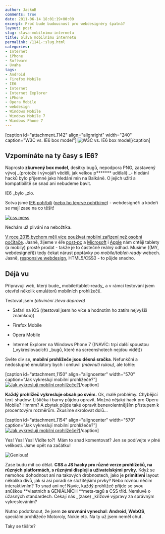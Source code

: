 ```yaml
---
author: JackuB
comments: true
date: 2011-06-14 18:01:19+00:00
excerpt: Proč bude budoucnost pro webdesignéry špatná?
layout: post
slug: slava-mobilnimu-internetu
title: Sláva mobilnímu internetu
permalink: /1141-:slug.html
categories:
- Internet
- iPhone
- Software
- Úvaha
tags:
- Android
- Firefox Mobile
- IE6
- Internet
- Internet Explorer
- iPhone
- Opera Mobile
- webdesign
- Windows Mobile
- Windows Mobile 7
- Windows Phone 7
---
```


[caption id="attachment_1142" align="alignright" width="240" caption="W3C vs. IE6 box model"]
![W3C vs. IE6 box model](http://jedenbod.cz/wp-content/uploads/2011/06/300px-W3C_and_Internet_Explorer_box_models.svg_.png)[/caption]


## Vzpomínáte na ty časy s IE6?


Naprosto **zkurvený box model**, desítky bugů, nepodpora PNG, zastavený vývoj _(protože i vývojáři věděli, jak velkou p******* udělali) _- hledání hacků bylo příjemné jako hledání min na Balkáně. O jejich užití a kompatibilitě se snad ani nebudeme bavit.

IE6 _bylo _zlo.

Sotva jsme [IE6 pohřbili](http://ie6funeral.com/) ([nebo ho teprve pohřbíme](http://www.ie6death.com/)) - webdesignéři a kódeři se mají zase na co těšit!

[![css mess](http://farm5.static.flickr.com/4007/4365152223_a026981156_z.jpg)](http://www.flickr.com/photos/atzu/4365152223/)

Nechám už plivání na nebožtíka.

[V roce 2015 bychom měli více používat mobilní zařízení než osobní počítače](http://mashable.com/2010/04/13/mobile-web-stats/). Jasně, žijeme v éře [post-pc](http://www.engadget.com/2011/03/03/editorial-its-apples-post-pc-world-were-all-just-living/) a [Microsoft](http://www.youtube.com/watch?v=p92QfWOw88I) i [Apple](http://www.apple.com/ipad/) nám chtějí tablety (a mobily) prostě prodat - takže je to částečně reálný odhad. Musíme ((MY, webdesignéři)) tedy čekat nárust poptávky po _mobile/tablet-ready_ webech. Jasně, [responsive webdesign](http://www.alistapart.com/articles/responsive-web-design/), HTML5/CSS3 - to půjde snadno.


## Déjà vu


Připravuji web, který bude_ mobile/tablet-ready_ a v rámci testování jsem otevřel několik emulátorů mobilních prohlížečů.

Testoval jsem _(obvinění zleva doprava)_




  * Safari na iOS ((testoval jsem ho více a hodnotím ho zatím nejvyšší známkou))


  * Firefox Mobile


  * Opera Mobile


  * Internet Explorer na Windows Phone 7 ((NAVÍC: trpí další spoustou (_vykreslovacích) _bugů, které na screenshotech nejdou vidět))





Světe div se, **mobilní prohlížeče jsou děsná sračka**. Nefunkční a nedostupné emulátory bych i omluvil _(*mávnutí rukou*)_, ale tohle:

[caption id="attachment_1150" align="aligncenter" width="570" caption="Jak vykreslují mobilní prohlížeče?"][![Jak vykreslují mobilní prohlížeče?](http://jedenbod.cz/wp-content/uploads/2011/06/mobilní-sračky-head-570x275.jpg)](http://jedenbod.cz/wp-content/uploads/2011/06/mobilní-sračky-head.jpg)[/caption]

**Každý prohlížeč vykresluje obsah po svém.** Ok, malé problémy. Chybějící text-shadow. Lištička i barvy půjdou opravit. Možná nějaký hack pro Operu Mobile? Hmmm? A zbytek půjde také opravit benevolentnějším přístupem k procentovým rozměrům. Zkusíme skrolovat dolů...

[caption id="attachment_1154" align="aligncenter" width="570" caption="Jak vykreslují mobilní prohlížeče?"][![Jak vykreslují mobilní prohlížeče?](http://jedenbod.cz/wp-content/uploads/2011/06/mobilní-sračky-bottom-570x275.jpg)](http://jedenbod.cz/wp-content/uploads/2011/06/mobilní-sračky-bottom.jpg)[/caption]

Yes! Yes! Yes! Vidíte to?!  Mám to snad komentovat? Jen se podívejte v plné velikosti. Jsme opět na začátku!

![Genious!](http://jedenbod.cz/wp-content/uploads/2011/06/genious128640853715840425-250x180.jpg)

Zase budu mít co dělat. **CSS a JS hacky pro různé verze prohlížečů, na různých platformách, s různými displeji a uživatelskými prvky.** Když se nemohou dohodnout ani na takových drobnostech, jako je **primitivní** layout několika divů, jak si asi poradí se složitějšími prvky? Nebo rovnou něčím interaktivním? To snad ani ne! Navíc, každý prohlížeč přijde se svou snůškou **vlastních a GENIÁLNÍCH **meta-tagů a CSS tříd. Nemluvě o úžasných standardech. Čekají nás _(zase) _křížové výpravy za správným vykreslováním?

Nutno podotknout, že jsem **ze srovnání vynechal**: **Android**, **WebOS**, speciální prohlížeče Motoroly, Nokie etc. Na ty už jsem neměl chuť.

Taky se těšíte?
